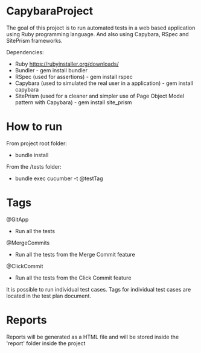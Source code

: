 # CapybaraProject
The goal of this project is to run automated tests in a web based application using Ruby programming language. And also using Capybara, RSpec and SitePrism frameworks.

Dependencies:
- Ruby
https://rubyinstaller.org/downloads/
- Bundler - gem install bundler
- RSpec (used for assertions) - gem install rspec
- Capybara (used to simulated the real user in a application) - gem install capybara
- SitePrism (used for a cleaner and simpler use of Page Object Model pattern with Capybara) - gem install site_prism

# How to run

From project root folder:
- bundle install

From the /tests folder:
- bundle exec cucumber -t @testTag

# Tags
@GitApp
- Run all the tests

@MergeCommits
- Run all the tests from the Merge Commit feature

@ClickCommit
- Run all the tests from the Click Commit feature

It is possible to run individual test cases. Tags for individual test cases are located in the test plan document.

# Reports
Reports will be generated as a HTML file and will be stored inside the 'report' folder inside the project
